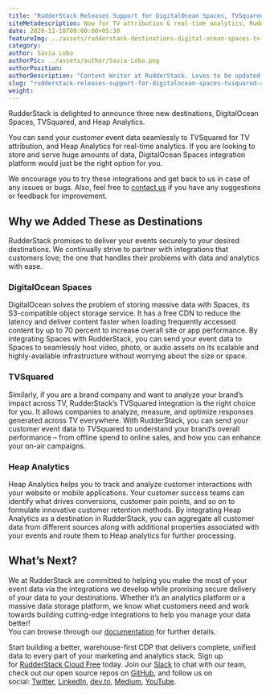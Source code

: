 ```yaml
---
title: "RudderStack Releases Support for DigitalOcean Spaces, TVSquared, and Heap.io"
siteMetadescription: Now for TV attribution & real-time analytics, RudderStack supports DigitalOcean Spaces, TVSquared, and Heap Analytics. Will securely deliver events to analytics machines.
date: 2020-11-18T00:00:00+05:30
featureImg: ../assets/rudderstack-destinations-digital-ocean-spaces-tv-squared-heap.jpg
category: 
author: Savia Lobo
authorPic: ../assets/author/Savia-Lobo.png
authorPosition: 
authorDescription: "Content Writer at RudderStack. Loves to be updated with the tech happenings around the globe. Loves singing and composing songs. Believes in putting the art in smart."
slug: "rudderstack-releases-support-for-digitalocean-spaces-tvsquared-and-heap-io"
weight: 
---
```

RudderStack is delighted to announce three new destinations, DigitalOcean Spaces, TVSquared, and Heap Analytics.  
  
You can send your customer event data seamlessly to TVSquared for TV attribution, and Heap Analytics for real-time analytics. If you are looking to store and serve huge amounts of data, DigitalOcean Spaces integration platform would just be the right option for you.  
  
We encourage you to try these integrations and get back to us in case of any issues or bugs. Also, feel free to [contact us](mailto:contact@rudderstack.com) if you have any suggestions or feedback for improvement.

Why we Added These as Destinations
----------------------------------

RudderStack promises to deliver your events securely to your desired destinations. We continually strive to partner with integrations that customers love; the one that handles their problems with data and analytics with ease. 

### DigitalOcean Spaces

DigitalOcean solves the problem of storing massive data with Spaces, its S3-compatible object storage service. It has a free CDN to reduce the latency and deliver content faster when loading frequently accessed content by up to 70 percent to increase overall site or app performance. By integrating Spaces with RudderStack, you can send your event data to Spaces to seamlessly host video, photo, or audio assets on its scalable and highly-available infrastructure without worrying about the size or space.

### TVSquared

Similarly, if you are a brand company and want to analyze your brand’s impact across TV, RudderStack’s TVSquared integration is the right choice for you. It allows companies to analyze, measure, and optimize responses generated across TV everywhere. With RudderStack, you can send your customer event data to TVSquared to understand your brand’s overall performance – from offline spend to online sales, and how you can enhance your on-air campaigns. 

### Heap Analytics

Heap Analytics helps you to track and analyze customer interactions with your website or mobile applications. Your customer success teams can identify what drives conversions, customer pain points, and so on to formulate innovative customer retention methods. By integrating Heap Analytics as a destination in RudderStack, you can aggregate all customer data from different sources along with additional properties associated with your events and route them to Heap analytics for further processing.

What’s Next?
------------

We at RudderStack are committed to helping you make the most of your event data via the integrations we develop while promising secure delivery of your data to your destinations. Whether it’s an analytics platform or a massive data storage platform, we know what customers need and work towards building cutting-edge integrations to help you manage your data better!  
You can browse through our [documentation](https://docs.rudderstack.com/destinations) for further details.

Start building a better, warehouse-first CDP that delivers complete, unified data to every part of your marketing and analytics stack. Sign up for [RudderStack Cloud Free](https://app.rudderlabs.com/signup?type=freetrial) today. Join our [Slack](https://resources.rudderstack.com/join-rudderstack-slack) to chat with our team, check out our open source repos on [GitHub](https://github.com/rudderlabs), and follow us on social: [Twitter](https://twitter.com/RudderStack), [LinkedIn](https://www.linkedin.com/company/rudderlabs/), [dev.to](https://dev.to/rudderstack), [Medium](https://rudderstack.medium.com/), [YouTube](https://www.youtube.com/channel/UCgV-B77bV_-LOmKYHw8jvBw).